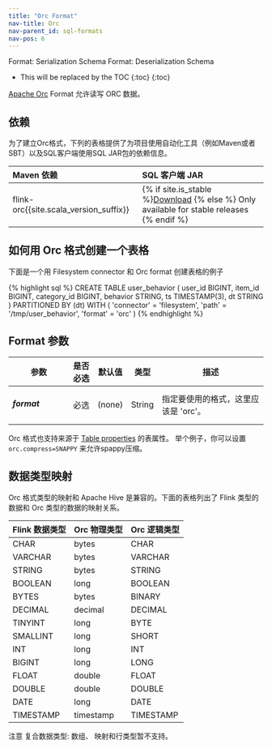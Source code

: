 ```yaml
---
title: "Orc Format"
nav-title: Orc
nav-parent_id: sql-formats
nav-pos: 6
---
```

<!--
Licensed to the Apache Software Foundation (ASF) under one
or more contributor license agreements.  See the NOTICE file
distributed with this work for additional information
regarding copyright ownership.  The ASF licenses this file
to you under the Apache License, Version 2.0 (the
"License"); you may not use this file except in compliance
with the License.  You may obtain a copy of the License at

  http://www.apache.org/licenses/LICENSE-2.0

Unless required by applicable law or agreed to in writing,
software distributed under the License is distributed on an
"AS IS" BASIS, WITHOUT WARRANTIES OR CONDITIONS OF ANY
KIND, either express or implied.  See the License for the
specific language governing permissions and limitations
under the License.
-->

<span class="label label-info">Format: Serialization Schema</span>
<span class="label label-info">Format: Deserialization Schema</span>

* This will be replaced by the TOC {:toc}
{:toc}

[Apache Orc](https://orc.apache.org/) Format 允许读写 ORC 数据。

依赖
------------

为了建立Orc格式，下列的表格提供了为项目使用自动化工具（例如Maven或者SBT）以及SQL客户端使用SQL JAR包的依赖信息。

| Maven 依赖         | SQL 客户端 JAR         |
| :----------------- | :----------------------|
| flink-orc{{site.scala_version_suffix}}        |{% if site.is_stable %}[Download](https://repo.maven.apache.org/maven2/org/apache/flink/flink-sql-orc{{site.scala_version_suffix}}/{{site.version}}/flink-sql-orc{{site.scala_version_suffix}}-{{site.version}}.jar) {% else %} Only available for stable releases {% endif %}|


如何用 Orc 格式创建一个表格
----------------

下面是一个用 Filesystem connector 和 Orc format 创建表格的例子

<div class="codetabs" markdown="1">
<div data-lang="SQL" markdown="1">
{% highlight sql %}
CREATE TABLE user_behavior (
  user_id BIGINT,
  item_id BIGINT,
  category_id BIGINT,
  behavior STRING,
  ts TIMESTAMP(3),
  dt STRING
) PARTITIONED BY (dt) WITH (
 'connector' = 'filesystem',
 'path' = '/tmp/user_behavior',
 'format' = 'orc'
)
{% endhighlight %}
</div>
</div>

Format 参数
----------------

<table class="table table-bordered">
    <thead>
      <tr>
        <th class="text-left" style="width: 25%">参数</th>
        <th class="text-center" style="width: 10%">是否必选</th>
        <th class="text-center" style="width: 10%">默认值</th>
        <th class="text-center" style="width: 10%">类型</th>
        <th class="text-center" style="width: 45%">描述</th>
      </tr>
    </thead>
    <tbody>
    <tr>
      <td><h5>format</h5></td>
      <td>必选</td>
      <td style="word-wrap: break-word;">(none)</td>
      <td>String</td>
      <td>指定要使用的格式，这里应该是 'orc'。</td>
    </tr>
    </tbody>
</table>

Orc 格式也支持来源于 [Table properties](https://orc.apache.org/docs/hive-config.html#table-properties) 的表属性。 举个例子，你可以设置 `orc.compress=SNAPPY` 来允许spappy压缩。

数据类型映射
----------------

Orc 格式类型的映射和 Apache Hive 是兼容的。下面的表格列出了 Flink 类型的数据和 Orc 类型的数据的映射关系。
<table class="table table-bordered">
    <thead>
      <tr>
        <th class="text-left">Flink 数据类型</th>
        <th class="text-center">Orc 物理类型</th>
        <th class="text-center">Orc 逻辑类型</th>
      </tr>
    </thead>
    <tbody>
    <tr>
      <td>CHAR</td>
      <td>bytes</td>
      <td>CHAR</td>
    </tr>
    <tr>
      <td>VARCHAR</td>
      <td>bytes</td>
      <td>VARCHAR</td>
    </tr>
    <tr>
      <td>STRING</td>
      <td>bytes</td>
      <td>STRING</td>
    </tr>
    <tr>
      <td>BOOLEAN</td>
      <td>long</td>
      <td>BOOLEAN</td>
    </tr>
    <tr>
      <td>BYTES</td>
      <td>bytes</td>
      <td>BINARY</td>
    </tr>
    <tr>
      <td>DECIMAL</td>
      <td>decimal</td>
      <td>DECIMAL</td>
    </tr>
    <tr>
      <td>TINYINT</td>
      <td>long</td>
      <td>BYTE</td>
    </tr>
    <tr>
      <td>SMALLINT</td>
      <td>long</td>
      <td>SHORT</td>
    </tr>
    <tr>
      <td>INT</td>
      <td>long</td>
      <td>INT</td>
    </tr>
    <tr>
      <td>BIGINT</td>
      <td>long</td>
      <td>LONG</td>
    </tr>
    <tr>
      <td>FLOAT</td>
      <td>double</td>
      <td>FLOAT</td>
    </tr>
    <tr>
      <td>DOUBLE</td>
      <td>double</td>
      <td>DOUBLE</td>
    </tr>
    <tr>
      <td>DATE</td>
      <td>long</td>
      <td>DATE</td>
    </tr>
    <tr>
      <td>TIMESTAMP</td>
      <td>timestamp</td>
      <td>TIMESTAMP</td>
    </tr>
    </tbody>
</table>

<span class="label label-danger">注意</span> 复合数据类型: 数组、 映射和行类型暂不支持。
